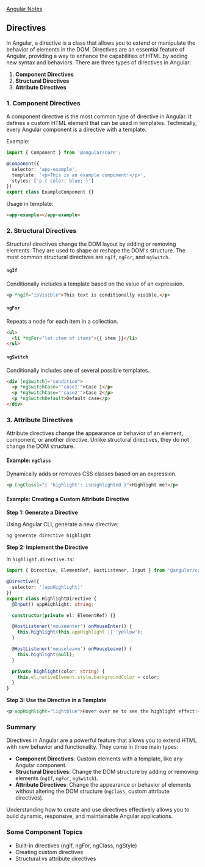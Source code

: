 [Angular Notes](/index.md)

## Directives

In Angular, a directive is a class that allows you to extend or manipulate the behavior of elements in the DOM. Directives are an essential feature of Angular, providing a way to enhance the capabilities of HTML by adding new syntax and behaviors. There are three types of directives in Angular:

1. **Component Directives**
2. **Structural Directives**
3. **Attribute Directives**

### 1. Component Directives

A component directive is the most common type of directive in Angular. It defines a custom HTML element that can be used in templates. Technically, every Angular component is a directive with a template.

Example:
```typescript
import { Component } from '@angular/core';

@Component({
  selector: 'app-example',
  template: '<p>This is an example component!</p>',
  styles: ['p { color: blue; }']
})
export class ExampleComponent {}
```
Usage in template:
```html
<app-example></app-example>
```

### 2. Structural Directives

Structural directives change the DOM layout by adding or removing elements. They are used to shape or reshape the DOM's structure. The most common structural directives are `ngIf`, `ngFor`, and `ngSwitch`.

#### `ngIf`

Conditionally includes a template based on the value of an expression.
```html
<p *ngIf="isVisible">This text is conditionally visible.</p>
```

#### `ngFor`

Repeats a node for each item in a collection.
```html
<ul>
  <li *ngFor="let item of items">{{ item }}</li>
</ul>
```

#### `ngSwitch`

Conditionally includes one of several possible templates.
```html
<div [ngSwitch]="condition">
  <p *ngSwitchCase="'case1'">Case 1</p>
  <p *ngSwitchCase="'case2'">Case 2</p>
  <p *ngSwitchDefault>Default case</p>
</div>
```

### 3. Attribute Directives

Attribute directives change the appearance or behavior of an element, component, or another directive. Unlike structural directives, they do not change the DOM structure.

#### Example: `ngClass`

Dynamically adds or removes CSS classes based on an expression.
```html
<p [ngClass]="{ 'highlight': isHighlighted }">Highlight me!</p>
```

#### Example: Creating a Custom Attribute Directive

**Step 1: Generate a Directive**

Using Angular CLI, generate a new directive:
```bash
ng generate directive highlight
```

**Step 2: Implement the Directive**

In `highlight.directive.ts`:
```typescript
import { Directive, ElementRef, HostListener, Input } from '@angular/core';

@Directive({
  selector: '[appHighlight]'
})
export class HighlightDirective {
  @Input() appHighlight: string;

  constructor(private el: ElementRef) {}

  @HostListener('mouseenter') onMouseEnter() {
    this.highlight(this.appHighlight || 'yellow');
  }

  @HostListener('mouseleave') onMouseLeave() {
    this.highlight(null);
  }

  private highlight(color: string) {
    this.el.nativeElement.style.backgroundColor = color;
  }
}
```

**Step 3: Use the Directive in a Template**

```html
<p appHighlight="lightblue">Hover over me to see the highlight effect!</p>
```

### Summary

Directives in Angular are a powerful feature that allows you to extend HTML with new behavior and functionality. They come in three main types:

- **Component Directives**: Custom elements with a template, like any Angular component.
- **Structural Directives**: Change the DOM structure by adding or removing elements (`ngIf`, `ngFor`, `ngSwitch`).
- **Attribute Directives**: Change the appearance or behavior of elements without altering the DOM structure (`ngClass`, custom attribute directives).

Understanding how to create and use directives effectively allows you to build dynamic, responsive, and maintainable Angular applications.

### Some Component Topics

* Built-in directives (ngIf, ngFor, ngClass, ngStyle)
* Creating custom directives
* Structural vs attribute directives